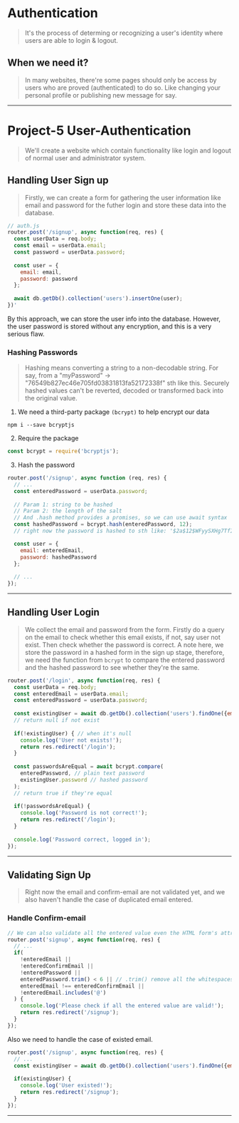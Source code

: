 # Authentication
> It's the process of determing or recognizing a user's identity where users are able to login & logout.

## When we need it?
> In many websites, there're some pages should only be access by users who are proved (authenticated) to do so. Like changing your personal profile or publishing new message for say.

---

# Project-5 User-Authentication
> We'll create a website which contain functionality like login and logout of normal user and administrator system.

## Handling User Sign up
> Firstly, we can create a form for gathering the user information like email and password for the futher login and store these data into the database.
```js
// auth.js
router.post('/signup', async function(req, res) {
  const userData = req.body;
  const email = userData.email;
  const password = userData.password;
  
  const user = {
    email: email,
    password: password
  };
  
  await db.getDb().collection('users').insertOne(user);
})'
```
By this approach, we can store the user info into the database. However, the user password is stored without any encryption, and this is a very serious flaw.

### Hashing Passwords
> Hashing means converting a string to a non-decodable string. For say, from a "myPassword" -> "76549b827ec46e705fd03831813fa52172338f" sth like this. Securely hashed values can't be reverted, decoded or transformed back into the original value.
1. We need a third-party package `(bcrypt)` to help encrypt our data
```console
npm i --save bcryptjs
```
2. Require the package
```js
const bcrypt = require('bcryptjs');
```
3. Hash the password
```js
router.post('/signup', async function (req, res) {
  // ...
  const enteredPassword = userData.password;
  
  // Param 1: string to be hashed
  // Param 2: the length of the salt 
  // And .hash method provides a promises, so we can use await syntax
  const hashedPassword = bcrypt.hash(enteredPassword, 12);
  // right now the password is hashed to sth like: '$2a$12$WFyySXHg7TfIQMVamVTEOe5udgFSQrcPwaFYe67huwxPk9/4j2nKi'

  const user = {
    email: enteredEmail,
    password: hashedPassword
  };
  
  // ...
});
```
---

## Handling User Login
> We collect the email and password from the form. Firstly do a query on the email to check whether this email exists, if not, say user not exist. Then check whether the password is correct. A note here, we store the password in a hashed form in the sign up stage, therefore, we need the function from `bcrypt` to compare the entered password and the hashed password to see whether they're the same.
```js
router.post('/login', async function(req, res) {
  const userData = req.body;
  const enteredEmail = userData.email;
  const enteredPassword = userData.password;
  
  const existingUser = await db.getDb().collection('users').findOne({email: enteredEmail});
  // return null if not exist
  
  if(!existingUser) { // when it's null
    console.log('User not exists!');
    return res.redirect('/login');
  }
  
  const passwordsAreEqual = await bcrypt.compare(
    enteredPassword, // plain text password
    existingUser.password // hashed password
  );
  // return true if they're equal
  
  if(!passwordsAreEqual) {
    console.log('Password is not correct!');
    return res.redirect('/login');
  }
  
  console.log('Password correct, logged in');
});
```

---

## Validating Sign Up
> Right now the email and confirm-email are not validated yet, and we also haven't handle the case of duplicated email entered.
### Handle Confirm-email
```js
// We can also validate all the entered value even the HTML form's attrubutes has filtered many non-valid inputs.
router.post('signup', async function(req, res) {
  // ...
  if(
    !enteredEmail ||
    !enteredConfirmEmail ||
    !enteredPassword ||
    enteredPassword.trim() < 6 || // .trim() remove all the whitespaces at the beginning and the end of the string
    enteredEmail !== enteredConfirmEmail ||
    !enteredEmail.includes('@')
  ) {
    console.log('Please check if all the entered value are valid!');
    return res.redirect('/signup');
  }
});
```
Also we need to handle the case of existed email.
```js
router.post('/signup', async function(req, res) {
  // ...
  const existingUser = await db.getDb().collection('users').findOne({email: enteredEmail});
  
  if(existingUser) {
    console.log('User existed!');
    return res.redirect('/signup');
  }
});
```

---
